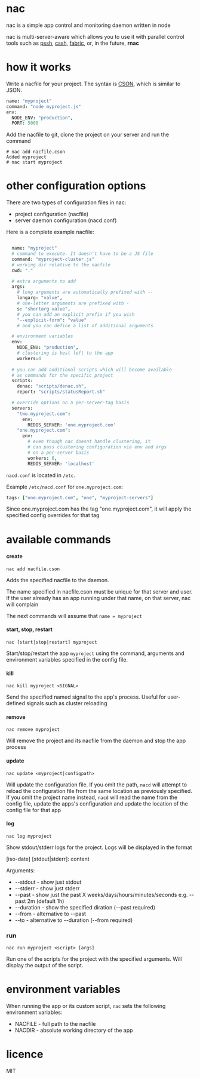 # nac

nac is a simple app control and monitoring daemon written in node

nac is multi-server-aware which allows you to use
it with parallel control tools such as [pssh](http://www.theether.org/pssh/),
[cssh](http://sourceforge.net/projects/clusterssh/),
[fabric](http://docs.fabfile.org/en/1.6/), or, in the future,
**rnac**

# how it works

Write a nacfile for your project. The syntax is [CSON](https://github.com/bevry/cson),
which is similar to JSON.

```coffeescript
name: "myproject"
command: "node myproject.js" 
env: 
  NODE_ENV: "production",
  PORT: 5000
```

Add the nacfile to git, clone the project on your server and run
the command

    # nac add nacfile.cson
    Added myproject
    # nac start myproject 

# other configuration options

There are two types of configuration files in nac:

* project configuration (nacfile)
* server daemon configuration (nacd.conf)

Here is a complete example nacfile:

```coffeescript

  name: "myproject"
  # command to execute. It doesn't have to be a JS file
  command: "myproject-cluster.js"
  # working dir relative to the nacfile
  cwd: "."

  # extra arguments to add
  args: 
    # long arguments are automatically prefixed with --
    longarg: "value",
    # one-letter arguments are prefixed with -
    s: "shortarg value",
    # you can add an explicit prefix if you wish
    "--explicit-form": "value"
    # and you can define a list of additional arguments

  # environment variables
  env: 
    NODE_ENV: "production",
    # clustering is best left to the app
    workers:4
 
  # you can add additional scripts which will become available
  # as commands for the specific project
  scripts: 
    denac: "scripts/denac.sh",
    report: "scripts/statusReport.sh"

  # override options on a per-server-tag basis
  servers: 
    "two.myproject.com": 
      env: 
        REDIS_SERVER: 'one.myproject.com'
    "one.myproject.com":
      env: 
        # even though nac doesnt handle clustering, it
        # can pass clustering configuration via env and args 
        # on a per-server basis
        workers: 6,
        REDIS_SERVER: 'localhost'
```

`nacd.conf` is located in `/etc`. 

Example `/etc/nacd.conf` for `one.myproject.com`:

```coffeescript
tags: ["one.myproject.com", "one", "myproject-servers"]
```

Since one.myproject.com has the tag "one.myproject.com", it will apply the 
specified config overrides for that tag

# available commands

#### create

    nac add nacfile.cson

Adds the specified nacfile to the daemon.

The name specified in nacfile.cson must be unique for that server
and user. If the user already has an app running under that name, on
that server, nac will complain

The next commands will assume that `name = myproject`

#### start, stop, restart

    nac [start|stop|restart] myproject

Start/stop/restart the app `myproject` using the command, 
arguments and environment variables specified in the config file. 

#### kill

    nac kill myproject <SIGNAL>

Send the specified named signal to the app's process. Useful for
user-defined signals such as cluster reloading

#### remove 

    nac remove myproject

Will remove the project and its nacfile from the daemon and stop
the app process

#### update

    nac update <myproject|configpath>

Will update the configuration file. If you omit the path, `nacd`
will attempt to reload the configuration file from the same location
as previously specified. If you omit the project name instead,
`nacd` will read the name from the config file, update the apps's
configuration and update the location of the config file for that app

#### log

    nac log myproject

Show stdout/stderr logs for the project. Logs will be displayed in the format

[iso-date] [stdout|stderr]: content

Arguments:
* --stdout - show just stdout
* --stderr - show just stderr
* --past <time> - show just the past X weeks/days/hours/minutes/seconds e.g. --past 2m (default 1h)
* --duration <time> - show the specified diration (--past required)
* --from <date> - alternative to --past
* --to <date> - alternative to --duration (--from required)

### run

    nac run myproject <script> [args]

Run one of the scripts for the project with the specified arguments. Will
display the output of the script.

# environment variables

When running the app or its custom script, `nac` sets the following environment
variables:

* NACFILE - full path to the nacfile 
* NACDIR  - absolute working directory of the app

# licence

MIT

